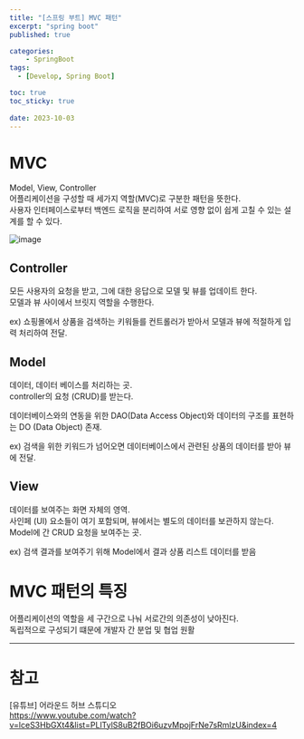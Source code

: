 ```yaml
---
title: "[스프링 부트] MVC 패턴"
excerpt: "spring boot"
published: true

categories:
    - SpringBoot
tags:
  - [Develop, Spring Boot]

toc: true
toc_sticky: true
   
date: 2023-10-03
---
```


# MVC
Model, View, Controller  
어플리케이션을 구성할 때 세가지 역할(MVC)로 구분한 패턴을 뜻한다.  
사용자 인터페이스로부터 백엔드 로직을 분리하여 서로 영향 없이 쉽게 고칠 수 있는 설계를 할 수 있다.  

![image](https://github.com/ssoxong/ssoxong.github.io/assets/112956015/d92b4e43-b389-4f77-83ab-6ad1124802cc)

## Controller  
모든 사용자의 요청을 받고, 그에 대한 응답으로 모델 및 뷰를 업데이트 한다.  
모델과 뷰 사이에서 브릿지 역할을 수행한다.

ex) 쇼핑몰에서 상품을 검색하는 키워들를 컨트롤러가 받아서 모델과 뷰에 적절하게 입력 처리하여 전달.

## Model  
데이터, 데이터 베이스를 처리하는 곳.  
controller의 요청 (CRUD)를 받는다.  

데이터베이스와의 연동을 위한 DAO(Data Access Object)와 데이터의 구조를 표현하는 DO (Data Object) 존재.

ex) 검색을 위한 키워드가 넘어오면 데이터베이스에서 관련된 상품의 데이터를 받아 뷰에 전달.

## View  
데이터를 보여주는 화면 자체의 영역.  
사인페 (UI) 요소들이 여기 포함되며, 뷰에서는 별도의 데이터를 보관하지 않는다.  
Model에 간 CRUD 요청을 보여주는 곳.  

ex) 검색 결과를 보여주기 위해 Model에서 결과 상품 리스트 데이터를 받음

# MVC 패턴의 특징
어플리케이션의 역할을 세 구간으로 나눠 서로간의 의존성이 낮아진다.  
독립적으로 구성되기 떄문에 개발자 간 분업 및 협업 원활


---

# 참고
[유튜브] 어라운드 허브 스튜디오  
https://www.youtube.com/watch?v=lceS3HbGXt4&list=PLlTylS8uB2fBOi6uzvMpojFrNe7sRmlzU&index=4

